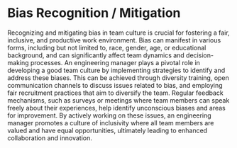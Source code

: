 # Bias Recognition / Mitigation

Recognizing and mitigating bias in team culture is crucial for fostering a fair, inclusive, and productive work environment. Bias can manifest in various forms, including but not limited to, race, gender, age, or educational background, and can significantly affect team dynamics and decision-making processes. An engineering manager plays a pivotal role in developing a good team culture by implementing strategies to identify and address these biases. This can be achieved through diversity training, open communication channels to discuss issues related to bias, and employing fair recruitment practices that aim to diversify the team. Regular feedback mechanisms, such as surveys or meetings where team members can speak freely about their experiences, help identify unconscious biases and areas for improvement. By actively working on these issues, an engineering manager promotes a culture of inclusivity where all team members are valued and have equal opportunities, ultimately leading to enhanced collaboration and innovation.